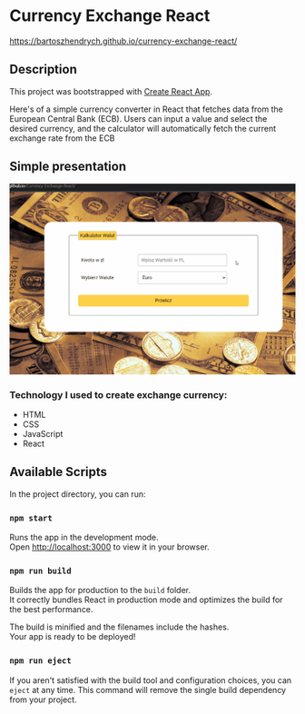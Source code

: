 # Currency Exchange React

https://bartoszhendrych.github.io/currency-exchange-react/

## Description

This project was bootstrapped with [Create React App](https://github.com/facebook/create-react-app).

Here's of a simple currency converter in React that fetches data from the European Central Bank (ECB). Users can input a value and select the desired currency, and the calculator will automatically fetch the current exchange rate from the ECB




##  Simple presentation

![gif](public/Animation.gif)

### Technology I used to create exchange currency:
- HTML
- CSS
- JavaScript
- React
 
## Available Scripts

In the project directory, you can run:

### `npm start`

Runs the app in the development mode.\
Open [http://localhost:3000](http://localhost:3000) to view it in your browser.

### `npm run build`
Builds the app for production to the `build` folder.\
It correctly bundles React in production mode and optimizes the build for the best performance.

The build is minified and the filenames include the hashes.\
Your app is ready to be deployed!

### `npm run eject`

If you aren't satisfied with the build tool and configuration choices, you can `eject` at any time. This command will remove the single build dependency from your project.

